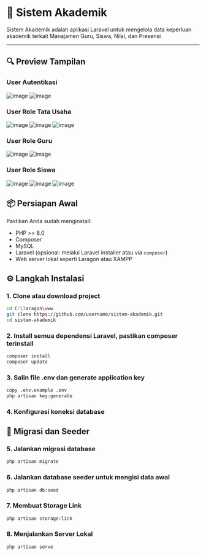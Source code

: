 # 📘 Sistem Akademik


Sistem Akademik adalah aplikasi Laravel untuk mengelola data keperluan akademik terkait Manajamen Guru, Siswa, Nilai, dan Presensi

---

## 🔍 Preview Tampilan
### User Autentikasi
![image](https://github.com/user-attachments/assets/9ef87a6e-664d-45e8-ad26-745b475165b4)
![image](https://github.com/user-attachments/assets/81c38f82-bdaf-461d-97e4-fcc113e9571d)

### User Role Tata Usaha
![image](https://github.com/user-attachments/assets/4158d47d-8abc-4e9d-ba99-02f64d647ad8)
![image](https://github.com/user-attachments/assets/df467e53-f8c4-46cf-a52b-20899f3e69f9)
![image](https://github.com/user-attachments/assets/ffd5ccda-b57e-4b7a-b7c0-e4b055430d74)



### User Role Guru
![image](https://github.com/user-attachments/assets/10ce176e-e58d-499d-9293-cc0ad9cfbbbd)
![image](https://github.com/user-attachments/assets/5dc3b624-9ed8-4446-ad6b-f80a2666edd3)



### User Role Siswa
![image](https://github.com/user-attachments/assets/4b323357-4cd2-4cf2-b1ec-8fb88576cf75)
![image](https://github.com/user-attachments/assets/082f0d72-d4c1-4f97-8d5c-13f0bc596170)
![image](https://github.com/user-attachments/assets/b027182b-d242-4185-8040-47bfbf162546)



## 📦 Persiapan Awal

Pastikan Anda sudah menginstall:

- PHP >= 8.0
- Composer
- MySQL
- Laravel (opsional: melalui Laravel installer atau via `composer`)
- Web server lokal seperti Laragon atau XAMPP


## ⚙️ Langkah Instalasi

### 1. Clone atau download project

```bash
cd C:\laragon\www
git clone https://github.com/username/sistem-akademik.git
cd sistem-akademik
```

### 2. Install semua dependensi Laravel, pastikan composer terinstall
```bash
composer install
composer update
```

### 3. Salin file .env dan generate application key
```bash
copy .env.example .env
php artisan key:generate
```

### 4. Konfigurasi koneksi database

## 🧱 Migrasi dan Seeder

### 5. Jalankan migrasi database
```bash
php artisan migrate
```

### 6.  Jalankan database seeder untuk mengisi data awal
```bash
php artisan db:seed
```

### 7. Membuat Storage Link
```bash
php artisan storage:link
```

### 8. Menjalankan Server Lokal
```bash
php artisan serve
```


